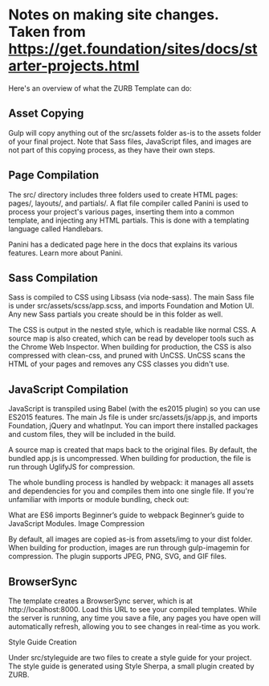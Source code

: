 # Notes on making site changes. Taken from <https://get.foundation/sites/docs/starter-projects.html>

Here's an overview of what the ZURB Template can do:

## Asset Copying

Gulp will copy anything out of the src/assets folder as-is to the assets folder of your final project. Note that Sass files, JavaScript files, and images are not part of this copying process, as they have their own steps.

## Page Compilation

The src/ directory includes three folders used to create HTML pages: pages/, layouts/, and partials/. A flat file compiler called Panini is used to process your project's various pages, inserting them into a common template, and injecting any HTML partials. This is done with a templating language called Handlebars.

Panini has a dedicated page here in the docs that explains its various features. Learn more about Panini.

## Sass Compilation

Sass is compiled to CSS using Libsass (via node-sass). The main Sass file is under src/assets/scss/app.scss, and imports Foundation and Motion UI. Any new Sass partials you create should be in this folder as well.

The CSS is output in the nested style, which is readable like normal CSS. A source map is also created, which can be read by developer tools such as the Chrome Web Inspector. When building for production, the CSS is also compressed with clean-css, and pruned with UnCSS. UnCSS scans the HTML of your pages and removes any CSS classes you didn't use.

## JavaScript Compilation

JavaScript is transpiled using Babel (with the es2015 plugin) so you can use ES2015 features. The main Js file is under src/assets/js/app.js, and imports Foundation, jQuery and whatInput. You can import there installed packages and custom files, they will be included in the build.

A source map is created that maps back to the original files. By default, the bundled app.js is uncompressed. When building for production, the file is run through UglifyJS for compression.

The whole bundling process is handled by webpack: it manages all assets and dependencies for you and compiles them into one single file. If you're unfamiliar with imports or module bundling, check out:

What are ES6 imports
Beginner’s guide to webpack
Beginner’s guide to JavaScript Modules.
Image Compression

By default, all images are copied as-is from assets/img to your dist folder. When building for production, images are run through gulp-imagemin for compression. The plugin supports JPEG, PNG, SVG, and GIF files.

## BrowserSync

The template creates a BrowserSync server, which is at http://localhost:8000. Load this URL to see your compiled templates. While the server is running, any time you save a file, any pages you have open will automatically refresh, allowing you to see changes in real-time as you work.

Style Guide Creation

Under src/styleguide are two files to create a style guide for your project. The style guide is generated using Style Sherpa, a small plugin created by ZURB.
